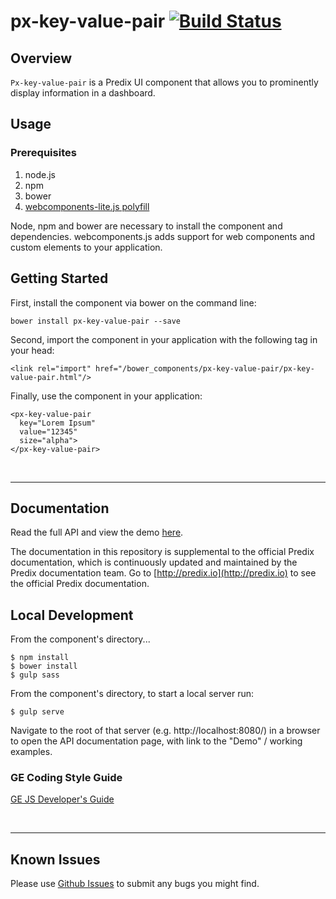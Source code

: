 # px-key-value-pair [![Build Status](https://travis-ci.org/PredixDev/px-key-value-pair.svg?branch=master)](https://travis-ci.org/PredixDev/px-key-value-pair)

## Overview

`Px-key-value-pair` is a Predix UI component that allows you to prominently display information in a dashboard.

## Usage

### Prerequisites
1. node.js
2. npm
3. bower
4. [webcomponents-lite.js polyfill](https://github.com/webcomponents/webcomponentsjs)

Node, npm and bower are necessary to install the component and dependencies. webcomponents.js adds support for web components and custom elements to your application.

## Getting Started

First, install the component via bower on the command line:

```
bower install px-key-value-pair --save
```

Second, import the component in your application with the following tag in your head:

```
<link rel="import" href="/bower_components/px-key-value-pair/px-key-value-pair.html"/>
```

Finally, use the component in your application:

```
<px-key-value-pair
  key="Lorem Ipsum"
  value="12345"
  size="alpha">
</px-key-value-pair>
```

<br />
<hr />

## Documentation

Read the full API and view the demo [here](https://predixdev.github.io/px-key-value-pair).

The documentation in this repository is supplemental to the official Predix documentation, which is continuously updated and maintained by the Predix documentation team. Go to [http://predix.io](http://predix.io)  to see the official Predix documentation.


## Local Development

From the component's directory...

```
$ npm install
$ bower install
$ gulp sass
```

From the component's directory, to start a local server run:

```
$ gulp serve
```

Navigate to the root of that server (e.g. http://localhost:8080/) in a browser to open the API documentation page, with link to the "Demo" / working examples.

### GE Coding Style Guide
[GE JS Developer's Guide](https://github.com/GeneralElectric/javascript)

<br />
<hr />

## Known Issues

Please use [Github Issues](https://github.com/PredixDev/px-key-value-pair/issues) to submit any bugs you might find.
